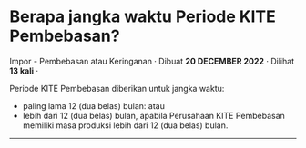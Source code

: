 Berapa jangka waktu Periode KITE Pembebasan?
============================================

Impor - Pembebasan atau Keringanan · Dibuat **20 DECEMBER 2022** · Dilihat **13 kali** ·

Periode KITE Pembebasan diberikan untuk jangka waktu:

*   paling lama 12 (dua belas) bulan: atau
*   lebih dari 12 (dua belas) bulan, apabila Perusahaan KITE Pembebasan memiliki masa produksi lebih dari 12 (dua belas) bulan.

  
  
  

* * *